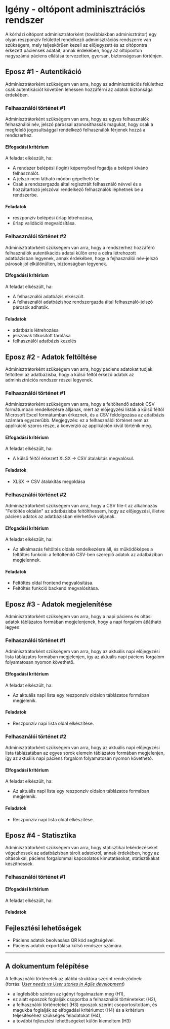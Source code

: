 # Igény - oltópont adminisztrációs rendszer

A kórházi oltópont adminisztrátorként (továbbiakban adminisztrátor) egy olyan reszponzív felülettel rendelkező adminisztrációs rendszerre van szükségem, mely teljeskörűen kezeli az előjegyzett és az oltópontra érkezett páciensek adatait, annak érdekében, hogy az oltóponton nagyszámú páciens ellátása tervezetten, gyorsan, biztonságosan történjen.

## Eposz #1 - Autentikáció

Adminisztrátorként szükségem van arra, hogy az adminisztrációs felülethez csak autentikációt követően lehessen hozzáférni az adatok biztonsága érdekében.

### Felhasználói történet #1

Adminisztrátorként szükségem van arra, hogy az egyes felhasználók felhasználói név, jelszó párossal azonosíthassák magukat, hogy csak a megfelelő jogosultsággal rendelkező felhasználók férjenek hozzá a rendszerhez.

#### Elfogadási kritérium

A feladat elkészült, ha:

- A rendszer belépési (login) képernyővel fogadja a belépni kívánó felhasználót.
- A jelszó nem látható módon gépelhető be.
- Csak a rendszergazda által regisztrált felhasználó névvel és a hozzátartozó jelszóval rendelkező felhasználók léphetnek be a rendszerbe.

#### Feladatok

- reszponzív belépési űrlap létrehozása,
- űrlap validáció megvalósítása.

### Felhasználói történet #2

Adminisztrátorként szükségem van arra, hogy a rendszerhez hozzáférő felhasználók autentikációs adatai külön erre a célra létrehozott adatbázisban legyenek, annak érdekében, hogy a fejhasználói név-jelszó párosok jól elkülönülten, biztonságban legyenek.

#### Elfogadási kritérium

A feladat elkészült, ha:

- A felhasználói adatbázis elkészült.
- A felhasználói adatbázishoz rendszergazda által felhasználó-jelszó párosok adhatók.

#### Feladatok

- adatbázis létrehozása
- jelszavak titkosított tárolása
- felhasználói adatbázis kezelés

## Eposz #2 - Adatok feltöltése

Adminisztrátorként szükségem van arra, hogy páciens adatokat tudjak feltölteni az adatbázisba, hogy a külső féltől érkező adatok az adminisztrációs rendszer részei legyenek.

### Felhasználói történet #1

Adminisztrátorként szükségem van arra, hogy a feltöltendő adatok CSV formátumban rendelkezésre álljanak, mert az előjegyzési listák a külső féltől Microsoft Excel formátumban érkeznek, és a CSV feldolgozása az adatbázis számára egyszerűbb. Megjegyzés: ez a felhasználói történet nem az applikáció szoros része, a konverzió az applikáción kívül történik meg.

#### Elfogadási kritérium

A feladat elkészült, ha:

- A külső féltől érkezett XLSX -> CSV átalakítás megvalósul.

#### Feladatok

- XLSX -> CSV átalakítás megoldása

### Felhasználói történet #2

Adminisztrátorként szükségem van arra, hogy a CSV file-t az alkalmazás "Feltöltés oldalán" az adatbázisba feltölthessem, hogy az előjegyzési, illetve páciens adatok az adatbázisban elérhetővé váljanak.

#### Elfogadási kritérium

A feladat elkészült, ha:

- Az alkalmazás feltöltés oldala rendelkezésre áll, és működőképes a feltöltés funkció: a feltöltendő CSV-ben szereplő adatok az adatbáziban megjelennek.

#### Feladatok

- Feltöltés oldal frontend megvalósítása.
- Feltöltés funkció backend megvalósítása.

## Eposz #3 - Adatok megjelenítése

Adminisztrátorként szükségem van arra, hogy a napi páciens és oltási adatok táblázatos formában megjelenjenek, hogy a napi forgalom átlátható legyen.

### Felhasználói történet #1

Adminisztrátorként szükségem van arra, hogy az aktuális napi előjegyzési lista táblázatos formában megjelenjen, így az aktuális napi páciens forgalom folyamatosan nyomon követhető.

#### Elfogadási kritérium

A feladat elkészült, ha:

- Az aktuális napi lista egy reszponzív oldalon táblázatos formában megjelenik.

#### Feladatok

- Reszponzív napi lista oldal elkészítése.

### Felhasználói történet #2

Adminisztrátorként szükségem van arra, hogy az aktuális napi előjegyzési lista táblázatában az egyes sorok elemein  táblázatos formában megjelenjen, így az aktuális napi páciens forgalom folyamatosan nyomon követhető.

#### Elfogadási kritérium

A feladat elkészült, ha:

- Az aktuális napi lista egy reszponzív oldalon táblázatos formában megjelenik.

#### Feladatok

- Reszponzív napi lista oldal elkészítése.

## Eposz #4 - Statisztika

Adminisztrátorként szükségem van arra, hogy statisztikai lekérdezéseket végezhessek az adatbázisban tárolt adatokról, annak érdekében, hogy az oltásokkal, páciens forgalommal kapcsolatos kimutatásokat, statisztikákat készíthessek.

### Felhasználói történet #1

#### Elfogadási kritérium

A feladat elkészült, ha:

#### Feladatok

## Fejlesztési lehetőségek

- Páciens adatok beolvasása QR kód segítségével.
- Páciens adatok exportálása külső rendszer számára.

---

## A dokumentum felépítése

A felhasználói történetek az alábbi struktúra szerint rendeződnek:  
(forrás: *[User needs vs User stories in Agile development](https://salmapatel.co.uk/academia/user-needs-vs-user-stories-in-agile)*)

- a legfelsőbb szinten az igényt fogalmaztam meg (H1),
- ez alatt eposzok foglalják csoportba a felhasználói történeteket (H2),
- a felhasználói történeteket (H3) eposzok szerint csoportosítottam, és magukba foglalják az elfogadási kritériumot (H4) és a kritérium teljesítéséhez szükséges feladatokat (H4),
- a további fejlesztési lehetőségeket külön kiemeltem (H3)
